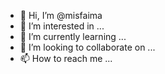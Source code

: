 - 👋 Hi, I’m @misfaima
- 👀 I’m interested in ...
- 🌱 I’m currently learning ...
- 💞️ I’m looking to collaborate on ...
- 📫 How to reach me ...

<!---
misfaima/misfaima is a ✨ special ✨ repository because its `README.md` (this file) appears on your GitHub profile.
You can click the Preview link to take a look at your changes.
--->
